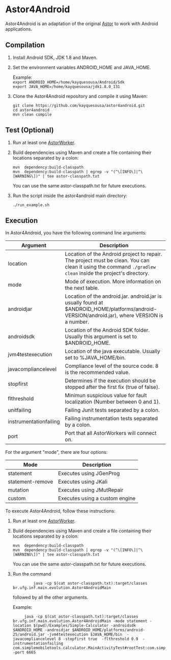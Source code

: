 # Astor4Android
Astor4Android is an adaptation of the original [Astor](https://github.com/SpoonLabs/astor) to work with Android applications.

## Compilation

1. Install Android SDK, JDK 1.8 and Maven.

2. Set the environment variables ANDROID_HOME and JAVA_HOME.  
	
	Example:  
	`export ANDROID_HOME=/home/kayquesousa/Android/Sdk`  
	`export JAVA_HOME=/home/kayquesousa/jdk1.8.0_131`  

4. Clone the Astor4Android repository and compile it using Maven:
	
	`git clone https://github.com/kayquesousa/astor4android.git`  
	`cd astor4android`  
	`mvn clean compile`  

## Test (Optional)

1. Run at least one [AstorWorker](https://github.com/kayquesousa/astorworker).

2. Build dependencies using Maven and create a file containing their locations separated by a colon:  
	
	`mvn  dependency:build-classpath`  
	`mvn  dependency:build-classpath | egrep -v "(^\[INFO\]|^\[WARNING\])" | tee astor-classpath.txt`  

	You can use the same astor-classpath.txt for future executions.  

3. Run the script inside the astor4android main directory:

	`./run_example.sh`  

## Execution

In Astor4Android, you have the following command line arguments:

| Argument | Description |
| --- | --- |
| location | Location of the Android project to repair. The project must be clean. You can clean it using the command `./gradlew clean` inside the project's directory. |
| mode | Mode of execution. More information on the next table. |
| androidjar | Location of the android.jar. android.jar is usually found at $ANDROID_HOME/platforms/android-VERSION/android.jar), where VERSION is a number. |
| androidsdk | Location of the Android SDK folder. Usually this argument is set to $ANDROID_HOME. |
| jvm4testexecution | Location of the java executable. Usually set to %JAVA_HOME/bin. |
| javacompliancelevel | Compliance level of the source code. 8 is the recommended value. |
| stopfirst | Determines if the execution should be stopped after the first fix (true of false). |
| flthreshold | Minimun suspicious value for fault localization (Number between 0 and 1). |
| unitfailing | Failing Junit tests separated by a colon. |
| instrumentationfailing | Failing instrumentation tests separated by a colon. |
| port | Port that all AstorWorkers will connect on. |


For the argument "mode", there are four options:

| Mode | Description |
| --- | --- |
| statement | Executes using JGenProg |
| statement-remove | Executes using JKali |
| mutation | Executes using JMutRepair |
| custom | Executes using a custom engine |

To execute Astor4Android, follow these instructions:  

1. Run at least one [AstorWorker](https://github.com/kayquesousa/astorworker).

2. Build dependencies using Maven and create a file containing their locations separated by a colon:  
	
	`mvn  dependency:build-classpath`  
	`mvn  dependency:build-classpath | egrep -v "(^\[INFO\]|^\[WARNING\])" | tee astor-classpath.txt`  

	You can use the same astor-classpath.txt for future executions.  

3. Run the command  

   				java -cp $(cat astor-classpath.txt):target/classes br.ufg.inf.main.evolution.Astor4AndroidMain 
   				
   followed by all the other arguments.  

   Example:  

			java -cp $(cat astor-classpath.txt):target/classes br.ufg.inf.main.evolution.Astor4AndroidMain -mode statement -location $(pwd)/Examples/Simple-Calculator -androidsdk $ANDROID_HOME -androidjar $ANDROID_HOME/platforms/android-25/android.jar -jvm4testexecution $JAVA_HOME/bin  -javacompliancelevel 8 -stopfirst true  -flthreshold 0.9  -instrumentationfailing com.simplemobiletools.calculator.MainActivityTest#rootTest:com.simplemobiletools.calculator.MainActivityTest#complexTest -port 6665  

